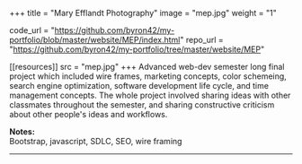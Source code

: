 +++
title = "Mary Efflandt Photography"
image = "mep.jpg"
weight = "1"

code_url = "https://github.com/byron42/my-portfolio/blob/master/website/MEP/index.html"
repo_url = "https://github.com/byron42/my-portfolio/tree/master/website/MEP"

[[resources]]
 src = "mep.jpg"
+++
Advanced web-dev semester long final project which included wire frames, marketing concepts, color schemeing, search engine optimization, software development life cycle, and time management concepts.  The whole project involved sharing ideas with other classmates throughout the semester, and sharing constructive criticism about other people's ideas and workflows.

**Notes:**  
Bootstrap, javascript, SDLC, SEO, wire framing

<hr>
